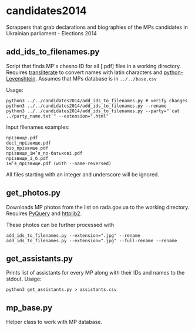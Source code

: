 candidates2014
==============

Scrappers that grab declarations and biographies of the MPs candidates in Ukrainian parliament - Elections 2014

## add_ids_to_filenames.py
Script that finds MP's chesno ID for all [.pdf] files in a working directory.
Requires [transliterate](https://pypi.python.org/pypi/transliterate) to convert names with latin characters and [python-Levenshtein](https://pypi.python.org/pypi/python-Levenshtein/).
Assumes that MPs database is in `../../base.csv`

Usage:
```
python3 ../../candidates2014/add_ids_to_filenames.py # verify changes
python3 ../../candidates2014/add_ids_to_filenames.py --rename
python3 ../../candidates2014/add_ids_to_filenames.py --party="`cat ../party_name.txt`" --extension=".html"
```
Input filenames examples:
```
прізвище.pdf
decl_прізвище.pdf
bio_прізвище.pdf
прізвище_ім’я_по-батькові.pdf
прізвище_і_б.pdf
ім’я_прізвище.pdf (with --name-reversed)
```
All files starting with an integer and underscore will be ignored.

## get_photos.py
Downloads MP photos from the list on rada.gov.ua to the working directory.
Requires [PyQuery](https://pypi.python.org/pypi/pyquery) and [httplib2](https://pypi.python.org/pypi/httplib2).

These photos can be further processed with
```
add_ids_to_filenames.py --extension=".jpg" --rename
add_ids_to_filenames.py --extension=".jpg" --full-rename --rename
```

## get_assistants.py
Prints list of assistants for every MP along with their IDs and names to the stdout.
Usage:
```
python3 get_assistants.py > assistants.csv
```

## mp_base.py
Helper class to work with MP database.